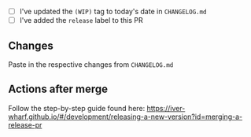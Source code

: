 - [ ] I've updated the `(WIP)` tag to today's date in `CHANGELOG.md`
- [ ] I've added the `release` label to this PR

## Changes

Paste in the respective changes from `CHANGELOG.md`

## Actions after merge

Follow the step-by-step guide found here:
<https://iver-wharf.github.io/#/development/releasing-a-new-version?id=merging-a-release-pr>

